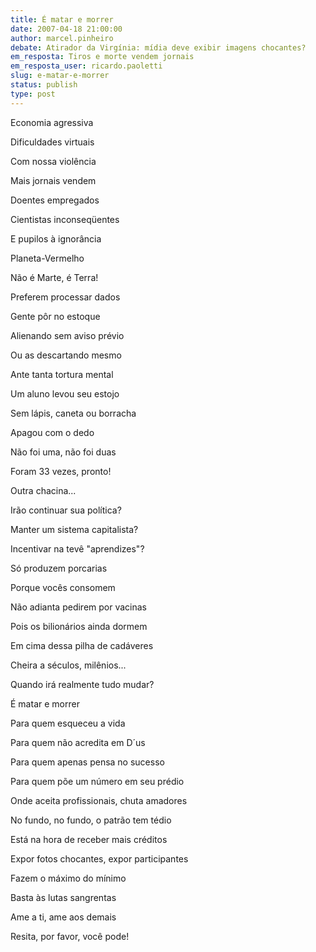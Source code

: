 ```yaml
---
title: É matar e morrer
date: 2007-04-18 21:00:00
author: marcel.pinheiro
debate: Atirador da Virgínia: mídia deve exibir imagens chocantes?
em_resposta: Tiros e morte vendem jornais
em_resposta_user: ricardo.paoletti
slug: e-matar-e-morrer
status: publish 
type: post
---
```


  

Economia agressiva  

Dificuldades virtuais  

Com nossa violência  

Mais jornais vendem  

  

Doentes empregados  

Cientistas inconseqüentes  

E pupilos à ignorância  

  

Planeta-Vermelho  

Não é Marte, é Terra!  

  

Preferem processar dados  

Gente pôr no estoque  

Alienando sem aviso prévio  

Ou as descartando mesmo  

  

Ante tanta tortura mental   

Um aluno levou seu estojo  

Sem lápis, caneta ou borracha  

  

Apagou com o dedo  

Não foi uma, não foi duas  

Foram 33 vezes, pronto!  

  

Outra chacina...  

  

Irão continuar sua política?  

Manter um sistema capitalista?  

Incentivar na tevê "aprendizes"?  

  

Só produzem porcarias  

Porque vocês consomem  

Não adianta pedirem por vacinas  

Pois os bilionários ainda dormem  

Em cima dessa pilha de cadáveres  

  

Cheira a séculos, milênios...  

Quando irá realmente tudo mudar?  

  

É matar e morrer  

Para quem esqueceu a vida  

Para quem não acredita em D´us  

Para quem apenas pensa no sucesso  

Para quem põe um número em seu prédio  

Onde aceita profissionais, chuta amadores  

  

No fundo, no fundo, o patrão tem tédio  

Está na hora de receber mais créditos  

Expor fotos chocantes, expor participantes  

Fazem o máximo do mínimo  

  

Basta às lutas sangrentas  

Ame a ti, ame aos demais  

Resita, por favor, você pode!
